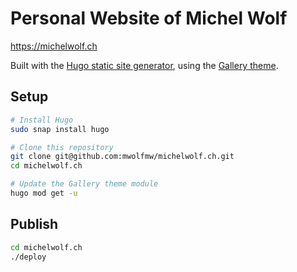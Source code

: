 # Personal Website of Michel Wolf

<https://michelwolf.ch>

Built with the [Hugo static site generator](https://gohugo.io/), using the
[Gallery theme](https://github.com/nicokaiser/hugo-theme-gallery).

## Setup

```bash
# Install Hugo
sudo snap install hugo

# Clone this repository
git clone git@github.com:mwolfmw/michelwolf.ch.git
cd michelwolf.ch

# Update the Gallery theme module
hugo mod get -u
```

## Publish

```bash
cd michelwolf.ch
./deploy
```
